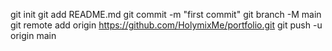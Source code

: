 git init
git add README.md
git commit -m "first commit"
git branch -M main
git remote add origin https://github.com/HolymixMe/portfolio.git
git push -u origin main
